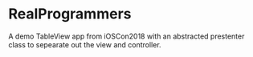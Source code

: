 # RealProgrammers

A demo TableView app from iOSCon2018 with an abstracted prestenter class to sepearate out the view and controller.
